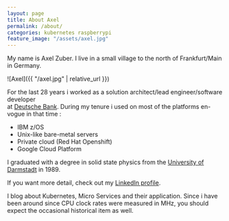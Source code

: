 ```yaml
---
layout: page
title: About Axel
permalink: /about/
categories: kubernetes raspberrypi
feature_image: "/assets/axel.jpg"
---
```

My name is Axel Zuber. I live in a small village to the north of Frankfurt/Main in Germany.

![Axel]({{ "/axel.jpg" | relative_url }})

For the last 28 years i worked as a solution architect/lead engineer/software developer</br>
at [Deutsche Bank](https://www.db.com/). During my tenure i used on most of the platforms en-vogue in that time :
- IBM z/OS
- Unix-like bare-metal servers
- Private cloud (Red Hat Openshift)
- Google Cloud Platform

I graduated with a degree in solid state physics from the [University of Darmstadt](https://www.tu-darmstadt.de/index.en.jsp) in 1989.

If you want more detail, check out my [LinkedIn profile](https://www.linkedin.com/in/axel-zuber/).

I blog about Kubernetes, Micro Services and their application. Since i have been around since CPU clock rates were measured in MHz, you should expect the occasional historical item as well.
